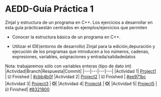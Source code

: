 # AEDD-Guía Práctica 1

ZinjaI y estructura de un programa en C++. Los ejercicios a desarrollar en esta guía prácticaestán centrados en ejemplos/ejercicios que permiten

- Conocer la estructura básica de un programa en C++.

- Utilizar el IDE(entorno de desarrollo)
ZinjaI para la edición,depuración y ejecución de los programas que introducen a los números, cadenas, expresiones, variables, asignaciones y entrada/salidadedatos

Nota: trabajaremos sólo con variables enteras (tipo de dato int)
|Actividad|Branch|Respuesta|Commit|
|---|---|---|---|
|Actividad 1|   [Project1](https://github.com/sailenicolas/AEDD/tree/project1) | ☑️ Finished | [#cbb4b0f](https://github.com/sailenicolas/AEDD/commit/cbb4b0ffe51fc565c7c55a657230e14db4d54e6f)
|Actividad 2|   [Project2](https://github.com/sailenicolas/AEDD/tree/project2) | ☑️ Finished | [#ee971bc](https://github.com/sailenicolas/AEDD/commit/ee971bcae52db44f4123436491f458ff46ea6fa4)
|Actividad 3|   [Project3](https://github.com/sailenicolas/AEDD/tree/project3) | ❎|
|Actividad 4|   [Project4](https://github.com/sailenicolas/AEDD/tree/project4) | ❎|
|Actividad 5|   [Project5](https://github.com/sailenicolas/AEDD/tree/project5) | ☑️ Finished| [#8321800](https://github.com/sailenicolas/AEDD/commit/832180052d2edc0cfffa787ee4a537a372a2f01c)
